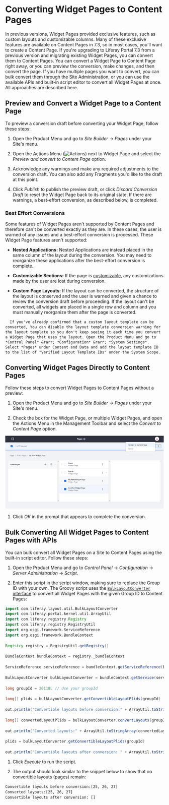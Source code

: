# Converting Widget Pages to Content Pages

In previous versions, Widget Pages provided exclusive features, such as custom layouts and customizable columns. Many of these exclusive features are available on Content Pages in 7.3, so in most cases, you'll want to create a Content Page. If you're upgrading to Liferay Portal 7.3 from a previous version and migrating existing Widget Pages, you can convert them to Content Pages. You can convert a Widget Page to Content Page right away, or you can preview the conversion, make changes, and then convert the page. If you have multiple pages you want to convert, you can bulk convert them through the Site Administration, or you can use the available APIs and built-in script editor to convert all Widget Pages at once. All approaches are described here.

## Preview and Convert a Widget Page to a Content Page

To preview a conversion draft before converting your Widget Page, follow these steps:

1. Open the Product Menu and go to *Site Builder* &rarr; *Pages* under your Site's menu.
   
1. Open the Actions Menu (![Actions](../../../../images/icon-actions.png)) next to Widget Page and select the *Preview and convert to Content Page* option.
   
1. Acknowledge any warnings and make any required adjustments to the conversion draft. You can also add any Fragments you'd like to the draft at this point.
   
1. Click *Publish* to publish the preview draft, or click *Discard Conversion Draft* to reset the Widget Page back to its original state. If there are warnings, a best-effort conversion, as described below, is completed.

### Best Effort Conversions

Some features of Widget Pages aren't supported by Content Pages and therefore can't be converted exactly as they are. In these cases, the user is warned of any issues and a best-effort conversion is processed. These Widget Page features aren't supported:

* **Nested Applications:** Nested Applications are instead placed in the same column of the layout during the conversion. You may need to reorganize these applications after the best-effort conversion is complete.

* **Customizable Sections:** If the page is [customizable](./personalizing-pages.md), any customizations made by the user are lost during conversion.

* **Custom Page Layouts:** If the layout can be converted, the structure of the layout is conserved and the user is warned and given a chance to review the conversion draft before proceeding. If the layout can't be converted, all widgets are placed in a single row and column and you must manually reorganize them after the page is converted.

```note::
  If you've already confirmed that a custom layout template can be converted, You can disable the layout template conversion warning for the layout template so you don't keep seeing it each time you convert a Widget Page that uses the layout. Open the Product Menu and go to *Control Panel* &rarr; *Configuration* &rarr; *System Settings*. Select *Pages* under Content and Data and add the layout template ID to the list of "Verified Layout Template IDs" under the System Scope.
```

## Converting Widget Pages Directly to Content Pages

Follow these steps to convert Widget Pages to Content Pages without a preview:

1. Open the Product Menu and go to *Site Builder* &rarr; *Pages* under your Site's menu.
   
1. Check the box for the Widget Page, or multiple Widget Pages, and open the Actions Menu in the Management Toolbar and select the *Convert to Content Page* option.

 ![You can convert multiple Widget Pages through the Context Menu](./converting-widget-pages-to-content-pages/images/01.png)

1. Click *OK* in the prompt that appears to complete the conversion.

## Bulk Converting All Widget Pages to Content Pages with APIs

You can bulk convert all Widget Pages on a Site to Content Pages using the built-in script editor. Follow these steps:

1. Open the Product Menu and go to *Control Panel* &rarr; *Configuration* &rarr; *Server Administration* &rarr; *Script*.
   
1. Enter this script in the script window, making sure to replace the Group ID with your own. The Groovy script uses the [`BulkLayoutConverter` interface](https://github.com/liferay/liferay-portal/blob/master/modules/apps/layout/layout-api/src/main/java/com/liferay/layout/util/BulkLayoutConverter.java) to convert all Widget Pages with the given Group ID to Content Pages:
   
  ```groovy
  import com.liferay.layout.util.BulkLayoutConverter
  import com.liferay.portal.kernel.util.ArrayUtil
  import com.liferay.registry.Registry
  import com.liferay.registry.RegistryUtil
  import org.osgi.framework.ServiceReference
  import org.osgi.framework.BundleContext

  Registry registry = RegistryUtil.getRegistry()

  BundleContext bundleContext = registry._bundleContext

  ServiceReference serviceReference = bundleContext.getServiceReference(BulkLayoutConverter.class.getName())

  BulkLayoutConverter bulkLayoutConverter = bundleContext.getService(serviceReference);

  long groupId = 20118L // Use your groupId

  long[] plids = bulkLayoutConverter.getConvertibleLayoutPlids(groupId)

  out.println("Convertible layouts before conversion:" + ArrayUtil.toStringArray(plids))

  long[] convertedLayoutPlids = bulkLayoutConverter.convertLayouts(groupId)

  out.println("Converted layouts:" + ArrayUtil.toStringArray(convertedLayoutPlids))

  plids = bulkLayoutConverter.getConvertibleLayoutPlids(groupId)

  out.println("Convertible layouts after conversion: " + ArrayUtil.toStringArray(plids))
  ```
    
1. Click *Execute* to run the script.

1. The output should look similar to the snippet below to show that no convertible layouts (pages) remain:

  ```bash
  Convertible layouts before conversion:[25, 26, 27]
  Converted layouts:[25, 26, 27]
  Convertible layouts after conversion: []
  ```